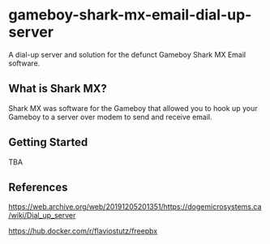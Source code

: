 # gameboy-shark-mx-email-dial-up-server

A dial-up server and solution for the defunct Gameboy Shark MX Email software.

## What is Shark MX?

Shark MX was software for the Gameboy that allowed you to hook up your Gameboy to a server over modem to send and receive email.

## Getting Started

TBA

## References

https://web.archive.org/web/20191205201351/https://dogemicrosystems.ca/wiki/Dial_up_server

https://hub.docker.com/r/flaviostutz/freepbx
